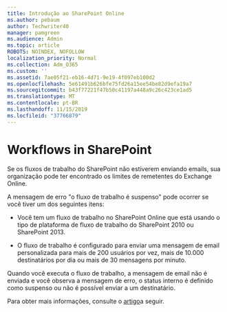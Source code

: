 ```yaml
---
title: Introdução ao SharePoint Online
ms.author: pebaum
author: Techwriter40
manager: pamgreen
ms.audience: Admin
ms.topic: article
ROBOTS: NOINDEX, NOFOLLOW
localization_priority: Normal
ms.collection: Adm_O365
ms.custom: ''
ms.assetid: 7ae05f21-eb16-4d71-9e19-4f097eb100d2
ms.openlocfilehash: 5e61491b626bfe75fd26a15ee54be82d9efa19a7
ms.sourcegitcommit: b43f77221f47b50c41197a448a9c26c423ce1ad5
ms.translationtype: MT
ms.contentlocale: pt-BR
ms.lasthandoff: 11/15/2019
ms.locfileid: "37766879"
---
```

# <a name="workflows-in-sharepoint"></a>Workflows in SharePoint

Se os fluxos de trabalho do SharePoint não estiverem enviando emails, sua organização pode ter encontrado os limites de remetentes do Exchange Online.

A mensagem de erro "o fluxo de trabalho é suspenso" pode ocorrer se você tiver um dos seguintes itens:

- Você tem um fluxo de trabalho no SharePoint Online que está usando o tipo de plataforma de fluxo de trabalho do SharePoint 2010 ou SharePoint 2013.

- O fluxo de trabalho é configurado para enviar uma mensagem de email personalizada para mais de 200 usuários por vez, mais de 10.000 destinatários por dia ou mais de 30 mensagens por minuto.

Quando você executa o fluxo de trabalho, a mensagem de email não é enviada e você observa a mensagem de erro, o status interno é definido como suspenso ou não é possível enviar a um destinatário.

Para obter mais informações, consulte o [artigo](https://docs.microsoft.com/sharepoint/support/workflows/configured-workflow-fails-running)a seguir.

